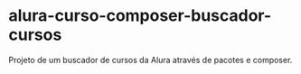 # alura-curso-composer-buscador-cursos
Projeto de um buscador de cursos da Alura através de pacotes e composer.
